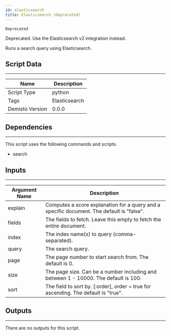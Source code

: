```yaml
---
id: elasticsearch
title: Elasticsearch (Deprecated)
---
```


`Deprecated`

Deprecated. Use the Elasticsearch v2 integration instead.

Runs a search query using Elasticsearch.

## Script Data
---

| **Name** | **Description** |
| --- | --- |
| Script Type | python |
| Tags | Elasticsearch |
| Demisto Version | 0.0.0 |

## Dependencies
---
This script uses the following commands and scripts.
* search

## Inputs
---

| **Argument Name** | **Description** |
| --- | --- |
| explain | Computes a score explanation for a query and a specific document. The default is "false". |
| fields | The fields to fetch. Leave this empty to fetch the entire document. |
| index | The index name(s) to query (comma-separated). |
| query | The search query. |
| page | The page number to start search from. The default is 0. |
| size | The page size. Can be a number including and between 1 - 10000. The default is 100. |
| sort | The field to sort by. [:order], order = true for ascending. The default is "true". |

## Outputs
---
There are no outputs for this script.
